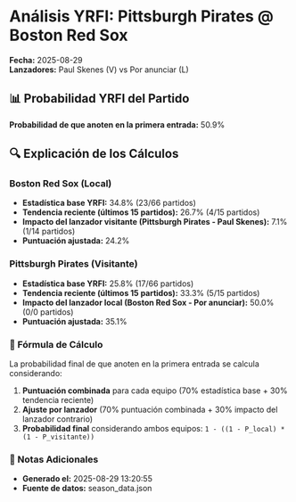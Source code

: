 # Análisis YRFI: Pittsburgh Pirates @ Boston Red Sox

**Fecha:** 2025-08-29  
**Lanzadores:** Paul Skenes (V) vs Por anunciar (L)

## 📊 Probabilidad YRFI del Partido

**Probabilidad de que anoten en la primera entrada:** 50.9%

## 🔍 Explicación de los Cálculos

### Boston Red Sox (Local)
- **Estadística base YRFI:** 34.8% (23/66 partidos)
- **Tendencia reciente (últimos 15 partidos):** 26.7% (4/15 partidos)
- **Impacto del lanzador visitante (Pittsburgh Pirates - Paul Skenes):** 7.1% (1/14 partidos)
- **Puntuación ajustada:** 24.2%

### Pittsburgh Pirates (Visitante)
- **Estadística base YRFI:** 25.8% (17/66 partidos)
- **Tendencia reciente (últimos 15 partidos):** 33.3% (5/15 partidos)
- **Impacto del lanzador local (Boston Red Sox - Por anunciar):** 50.0% (0/0 partidos)
- **Puntuación ajustada:** 35.1%

### 📝 Fórmula de Cálculo

La probabilidad final de que anoten en la primera entrada se calcula considerando:
1. **Puntuación combinada** para cada equipo (70% estadística base + 30% tendencia reciente)
2. **Ajuste por lanzador** (70% puntuación combinada + 30% impacto del lanzador contrario)
3. **Probabilidad final** considerando ambos equipos: `1 - ((1 - P_local) * (1 - P_visitante))`

### 📌 Notas Adicionales

- **Generado el:** 2025-08-29 13:20:55
- **Fuente de datos:** season_data.json
